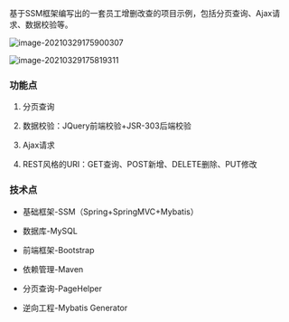 基于SSM框架编写出的一套员工增删改查的项目示例，包括分页查询、Ajax请求、数据校验等。

![image-20210329175900307](https://gitee.com/iIceCube/Images/raw/master/img/20210329175901.png)

![image-20210329175819311](https://gitee.com/iIceCube/Images/raw/master/img/20210329175821.png)

### 功能点

1. 分页查询

2. 数据校验：JQuery前端校验+JSR-303后端校验

3. Ajax请求

4. REST风格的URI：GET查询、POST新增、DELETE删除、PUT修改

### 技术点

- 基础框架-SSM（Spring+SpringMVC+Mybatis）

- 数据库-MySQL

- 前端框架-Bootstrap

- 依赖管理-Maven

- 分页查询-PageHelper

- 逆向工程-Mybatis Generator
